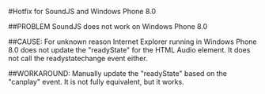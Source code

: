 #Hotfix for SoundJS and Windows Phone 8.0

##PROBLEM
SoundJS does not work on Windows Phone 8.0

##CAUSE:
For unknown reason Internet Explorer running in Windows Phone 8.0 does not
update the "readyState" for the HTML Audio element. It does not call the
readystatechange event either. 

##WORKAROUND:
Manually update the "readyState" based on the "canplay" event. It is not
fully equivalent, but it works.

